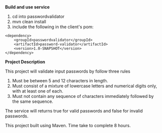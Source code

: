 **Build and use service**
1. cd into passwordvalidator
2. mvn clean install
3. include the following in the client's pom:
```
<dependency>
    <groupId>passwordvalidator</groupId>
    <artifactId>password-validator</artifactId>
    <version>1.0-SNAPSHOT</version>
</dependency>
```

****Project Description****

This project will validate input passwords by follow three rules
1. Must be between 5 and 12 characters in length.
2. Must consist of a mixture of lowercase letters and numerical digits only, with at least one of each.
3. Must not contain any sequence of characters immediately followed by the same sequence.

The service will returns true for valid passwords and false for invalid passwords.

This project built using Maven.
Time take to complete 8 hours.